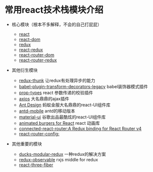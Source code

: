 #  常用react技术栈模块介绍

- 核心模块（根本不多解释，不会的自己打屁屁）
    - [react](https://github.com/facebook/react)
    - [react-dom](https://www.npmjs.com/package/react-dom)
    - [redux](https://github.com/reactjs/redux)
    - [react-redux](https://github.com/reactjs/react-redux)
    - [react-router-dom](https://www.npmjs.com/package/react-router-dom)
    - [react-router-redux](https://github.com/reactjs/react-router-redux)
    
- 其他衍生模块
    - [redux-thunk](https://github.com/gaearon/redux-thunk)      让redux有处理异步的能力
    - [babel-plugin-transform-decorators-legacy](https://github.com/loganfsmyth/babel-plugin-transform-decorators-legacy)           babel装饰器模式插件
    - [prop-types](https://github.com/facebook/prop-types)       react 参数传递的校验插件
    - [axios](https://github.com/axios/axios)           大名鼎鼎的ajax插件
    - [Ant Design](https://github.com/ant-design/ant-design)    蚂蚁金服大名鼎鼎的react-UI组件库
    - [antd-mobile](https://github.com/ant-design/ant-design-mobile)        antd的移动版本
    - [material-ui](https://github.com/mui-org/material-ui)     谷歌出品最酷炫的react-UI组件库
    - [animated burgers for React](https://github.com/march08/animated-burgers)     react 动画库
    - [connected-react-router:A Redux binding for React Router v4](https://github.com/supasate/connected-react-router)
    - [react-router-config:](https://github.com/ReactTraining/react-router/tree/master/packages/react-router-config)
    
- 其他重要的模块
    - [ducks-modular-redux](https://github.com/erikras/ducks-modular-redux)  一种redux的解决方案
    - [redux-observable](https://github.com/redux-observable/redux-observable) rxjs middle for redux
    - [react-three-fiber](https://github.com/drcmda/react-three-fiber)
    

